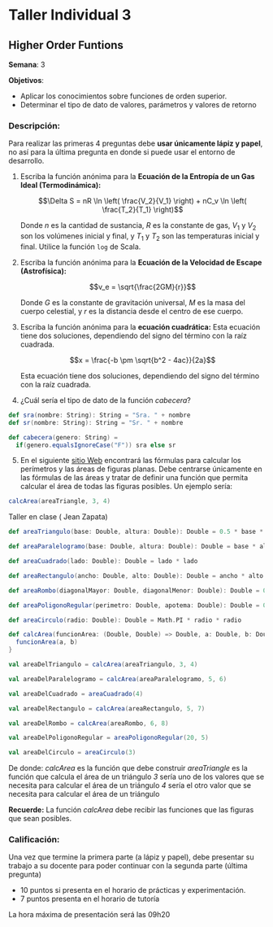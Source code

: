 # Taller Individual  3
## Higher Order Funtions

**Semana**: 3

**Objetivos**:

- Aplicar los conocimientos sobre funciones de orden superior.
- Determinar el tipo de dato de valores, parámetros y valores de retorno

### Descripción:

Para realizar las primeras 4 preguntas debe **usar únicamente lápiz y papel**, no así para la última pregunta en donde si puede usar el entorno de desarrollo.

1. Escriba la función anónima para la **Ecuación de la Entropía de un Gas Ideal (Termodinámica):** 
   
   $$\Delta S = nR \ln \left( \frac{V_2}{V_1} \right) + nC_v \ln \left( \frac{T_2}{T_1} \right)$$ 

   Donde $n$ es la cantidad de sustancia, $R$ es la constante de gas, $V_1$ y $V_2$ son los volúmenes inicial y final, y $T_1$ y $T_2$ son las temperaturas inicial y final. Utilice la función ``log`` de Scala. 


2. Escriba la función anónima para la **Ecuación de la Velocidad de Escape (Astrofísica):** 

    $$v_e = \sqrt{\frac{2GM}{r}}$$

   Donde $G$ es la constante de gravitación universal, $M$ es la masa del cuerpo celestial, y $r$ es la distancia desde el centro de ese cuerpo.

3. Escriba la función anónima para la **ecuación cuadrática:** Esta ecuación tiene dos soluciones, dependiendo del signo del término con la raíz cuadrada.
   
   $$x = \frac{-b \pm \sqrt{b^2 - 4ac}}{2a}$$

   Esta ecuación tiene dos soluciones, dependiendo del signo del término con la raíz cuadrada.

4. ¿Cuál sería el tipo de dato de la función *cabecera*?

```scala
def sra(nombre: String): String = "Sra. " + nombre
def sr(nombre: String): String = "Sr. " + nombre

def cabecera(genero: String) =
  if(genero.equalsIgnoreCase("F")) sra else sr
```

5. En el siguiente [sitio Web](https://es.scribd.com/document/561144117/3513b6) encontrará las fórmulas para calcular los perímetros y las áreas de figuras planas. Debe centrarse únicamente en las fórmulas de las áreas y tratar de definir una función que permita calcular el área de todas las figuras posibles. Un ejemplo sería:

```scala
calcArea(areaTriangle, 3, 4)
```
Taller en clase ( Jean Zapata)
```scala
def areaTriangulo(base: Double, altura: Double): Double = 0.5 * base * altura

def areaParalelogramo(base: Double, altura: Double): Double = base * altura

def areaCuadrado(lado: Double): Double = lado * lado

def areaRectangulo(ancho: Double, alto: Double): Double = ancho * alto

def areaRombo(diagonalMayor: Double, diagonalMenor: Double): Double = 0.5 * diagonalMayor * diagonalMenor

def areaPoligonoRegular(perimetro: Double, apotema: Double): Double = 0.5 * perimetro * apotema

def areaCirculo(radio: Double): Double = Math.PI * radio * radio

def calcArea(funcionArea: (Double, Double) => Double, a: Double, b: Double): Double = {
  funcionArea(a, b)
}

val areaDelTriangulo = calcArea(areaTriangulo, 3, 4)

val areaDelParalelogramo = calcArea(areaParalelogramo, 5, 6)

val areaDelCuadrado = areaCuadrado(4)

val areaDelRectangulo = calcArea(areaRectangulo, 5, 7)

val areaDelRombo = calcArea(areaRombo, 6, 8)

val areaDelPoligonoRegular = areaPoligonoRegular(20, 5)

val areaDelCirculo = areaCirculo(3)
```


De donde:
*calcArea* es la función que debe construir
*areaTriangle* es la función que calcula el área de un triángulo
*3* sería uno de los valores que se necesita para calcular el área de un triángulo
*4* sería el otro valor que se necesita para calcular el área de un triángulo

**Recuerde:** La función *calcArea* debe recibir las funciones que las figuras que sean posibles.


### Calificación:

Una vez que termine la primera parte (a lápiz y papel), debe presentar su trabajo a su docente para poder continuar con la segunda parte (última pregunta)

- 10 puntos si presenta en el horario de prácticas y experimentación.
- 7 puntos presenta en el horario de tutoría

La hora máxima de presentación será las 09h20
